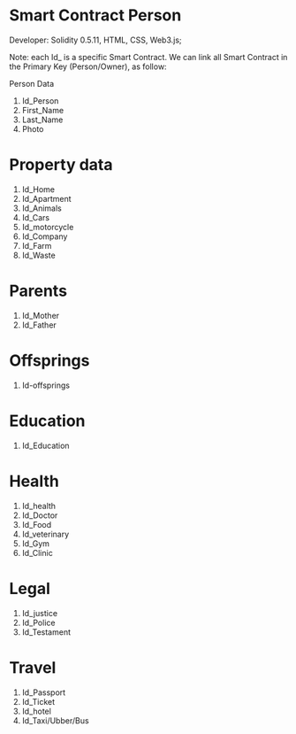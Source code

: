 # Smart Contract Person

Developer: Solidity 0.5.11, HTML, CSS, Web3.js;

Note: each Id_ is a specific Smart Contract. We can link all Smart Contract in the Primary Key (Person/Owner), as follow:

Person Data

1. Id_Person
2. First_Name
3. Last_Name
4. Photo

# Property data

1. Id_Home
2. Id_Apartment
3. Id_Animals
4. Id_Cars
5. Id_motorcycle
6. Id_Company
7. Id_Farm
8. Id_Waste

# Parents

1. Id_Mother
2. Id_Father

# Offsprings

1. Id-offsprings

# Education

1. Id_Education

# Health

1. Id_health
2. Id_Doctor
3. Id_Food
4. Id_veterinary
5. Id_Gym
6. Id_Clinic

# Legal

1. Id_justice
2. Id_Police
3. Id_Testament

# Travel

1. Id_Passport
2. Id_Ticket
3. Id_hotel
4. Id_Taxi/Ubber/Bus
